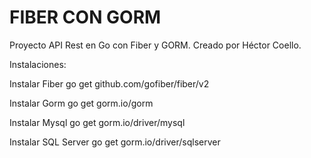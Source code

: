 # FIBER CON GORM

Proyecto API Rest en Go con Fiber y GORM. Creado por Héctor Coello.

Instalaciones:

Instalar Fiber
go get github.com/gofiber/fiber/v2 

Instalar Gorm
go get gorm.io/gorm

Instalar Mysql
go get gorm.io/driver/mysql

Instalar SQL Server
go get gorm.io/driver/sqlserver


